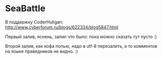 # SeaBattle
В поддержку CoderHuligan: http://www.cyberforum.ru/blogs/622334/blog5847.html

Первый залив, яснень, залил что было:
пока можно сказать тут пусто :)

Второй залив, как кофа попью, надо в utf-8 перезалить, а то комментов на языке праведников не видно. :)
